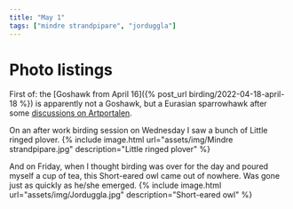 ```yaml
---
title: "May 1"
tags: ["mindre strandpipare", "jorduggla"]
---
```

# Photo listings
First of: the [Goshawk from April 16]({% post_url birding/2022-04-18-april-18 %})
is apparently not a Goshawk, but a Eurasian sparrowhawk after some [discussions
on Artportalen](https://artportalen.se/Image/3855328).

On an after work birding session on Wednesday I saw a bunch of Little ringed plover.
{% include image.html url="assets/img/Mindre strandpipare.jpg" description="Little ringed plover" %}

And on Friday, when I thought birding was over for the day and poured myself a
cup of tea, this Short-eared owl came out of nowhere. Was gone just as quickly
as he/she emerged.
{% include image.html url="assets/img/Jorduggla.jpg" description="Short-eared owl" %}

